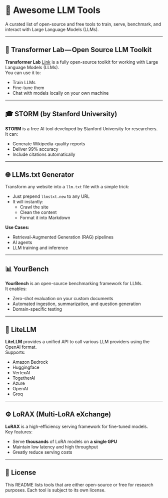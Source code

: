 # 🧠 Awesome LLM Tools

A curated list of open-source and free tools to train, serve, benchmark, and interact with Large Language Models (LLMs).

---

## 🔧 Transformer Lab — Open Source LLM Toolkit

**Transformer Lab** [Link](https://github.com/transformerlab/transformerlab-app) is a fully open-source toolkit for working with Large Language Models (LLMs).  
You can use it to:
- Train LLMs  
- Fine-tune them  
- Chat with models locally on your own machine

---

## 🎓 STORM (by Stanford University)

**STORM** is a free AI tool developed by Stanford University for researchers.  
It can:
- Generate Wikipedia-quality reports  
- Deliver 99% accuracy  
- Include citations automatically

---

## 🌐 LLMs.txt Generator

Transform any website into a `llm.txt` file with a simple trick:
- Just prepend `llmstxt.new` to any URL  
- It will instantly:
  - Crawl the site  
  - Clean the content  
  - Format it into Markdown  

**Use Cases:**
- Retrieval-Augmented Generation (RAG) pipelines  
- AI agents  
- LLM training and inference

---

## 📊 YourBench

**YourBench** is an open-source benchmarking framework for LLMs.  
It enables:
- Zero-shot evaluation on your custom documents  
- Automated ingestion, summarization, and question generation  
- Domain-specific testing

---

## 🔌 LiteLLM

**LiteLLM** provides a unified API to call various LLM providers using the OpenAI format.  
Supports:
- Amazon Bedrock  
- Huggingface  
- VertexAI  
- TogetherAI  
- Azure  
- OpenAI  
- Groq

---

## ⚙️ LoRAX (Multi-LoRA eXchange)

**LoRAX** is a high-efficiency serving framework for fine-tuned models.  
Key features:
- Serve **thousands** of LoRA models on **a single GPU**  
- Maintain low latency and high throughput  
- Greatly reduce serving costs

---

## 📝 License

This README lists tools that are either open-source or free for research purposes. Each tool is subject to its own license.
